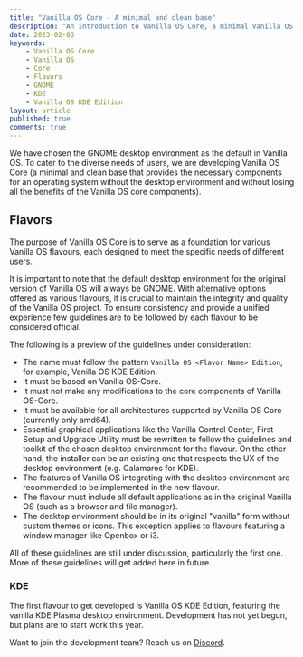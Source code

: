 ```yaml
---
title: "Vanilla OS Core - A minimal and clean base"
description: "An introduction to Vanilla OS Core, a minimal Vanilla OS base."
date: 2023-02-03
keywords:
    - Vanilla OS Core
    - Vanilla OS
    - Core
    - Flavors
    - GNOME
    - KDE
    - Vanilla OS KDE Edition
layout: article
published: true
comments: true
---
```


We have chosen the GNOME desktop environment as the default in Vanilla OS. To cater to the diverse needs of users, we are developing Vanilla OS Core (a minimal and clean base that provides the necessary components for an operating system without the desktop environment and without losing all the benefits of the Vanilla OS core components).

## Flavors

The purpose of Vanilla OS Core is to serve as a foundation for various Vanilla OS flavours, each designed to meet the specific needs of different users.

It is important to note that the default desktop environment for the original version of Vanilla OS will always be GNOME. With alternative options offered as various flavours, it is crucial to maintain the integrity and quality of the Vanilla OS project. To ensure consistency and provide a unified experience few guidelines are to be followed by each flavour to be considered official.

The following is a preview of the guidelines under consideration:

- The name must follow the pattern `Vanilla OS <Flavor Name> Edition`, for example, Vanilla OS KDE Edition.
- It must be based on Vanilla OS-Core.
- It must not make any modifications to the core components of Vanilla OS-Core.
- It must be available for all architectures supported by Vanilla OS Core (currently only amd64).
- Essential graphical applications like the Vanilla Control Center, First Setup and Upgrade Utility must be rewritten to follow the guidelines and toolkit of the chosen desktop environment for the flavour. On the other hand, the installer can be an existing one that respects the UX of the desktop environment (e.g. Calamares for KDE).
- The features of Vanilla OS integrating with the desktop environment are recommended to be implemented in the new flavour.
- The flavour must include all default applications as in the original Vanilla OS (such as a browser and file manager).
- The desktop environment should be in its original "vanilla" form without custom themes or icons. This exception applies to flavours featuring a window manager like Openbox or i3.

All of these guidelines are still under discussion, particularly the first one. More of these guidelines will get added here in future.

### KDE

The first flavour to get developed is Vanilla OS KDE Edition, featuring the vanilla KDE Plasma desktop environment. Development has not yet begun, but plans are to start work this year.

Want to join the development team? Reach us on [Discord](https://discord.gg/3cD2Q7Ht3S).

